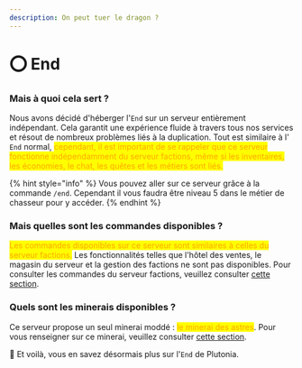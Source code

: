 ```yaml
---
description: On peut tuer le dragon ?
---
```


# ⭕ End

### Mais à quoi cela sert ?

Nous avons décidé d'héberger l'`End` sur un serveur entièrement indépendant. Cela garantit une expérience fluide à travers tous nos services et résout de nombreux problèmes liés à la duplication. Tout est similaire à l' `End` normal, <mark style="color:orange;">cependant, il est important de se rappeler que ce serveur fonctionne indépendamment du serveur factions, même si les inventaires, les économies, le chat, les quêtes et les métiers sont liés.</mark>

{% hint style="info" %}
Vous pouvez aller sur ce serveur grâce à la commande `/end`. Cependant il vous faudra être niveau 5 dans le métier de chasseur pour y accéder.
{% endhint %}



### Mais quelles sont les commandes disponibles ?

<mark style="color:orange;">Les commandes disponibles sur ce serveur sont similaires à celles du serveur factions.</mark> Les fonctionnalités telles que l'hôtel des ventes, le magasin du serveur et la gestion des factions ne sont pas disponibles. Pour consulter les commandes du serveur factions, veuillez consulter [cette section](../gameplay/les-classements/factions.md).



### Quels sont les minerais disponibles ?

Ce serveur propose un seul minerai moddé : <mark style="color:orange;">le minerai des astres</mark>. Pour vous renseigner sur ce minerai, veuillez consulter [cette section](../gameplay/les-blocs/minerais.md).



🎉 Et voilà, vous en savez désormais plus sur l'`End` de Plutonia.

